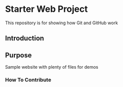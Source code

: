 # Starter Web Project

This repository is for showing how Git and GitHub work

## Introduction

## Purpose

Sample website with plenty of files for demos

### How To Contribute